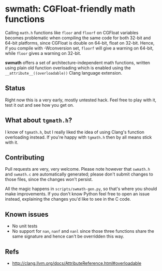 # swmath: CGFloat-friendly math functions

Calling `math.h` functions like `floor` and `floorf` on CGFloat variables becomes problematic when compiling the same code for both 32-bit and  64-bit platforms, since CGFloat is double on 64-bit, float on 32-bit.  Hence, if you compile with -Wconversion set, `floorf` will give a warning  on 64-bit, while `floor` gives a warning on 32-bit.

**swmath** offers a set of architecture-independent math functions, written using plain old function overloading which is enabled using the `__attribute__((overloadable))` Clang language extension.

## Status

Right now this is a very early, mostly untested hack. Feel free to play with it, test it out and see how you get on. 

## What about `tgmath.h`?

I know of `tgmath.h`, but I really liked the idea of using Clang's function overloading instead. If you're happy with `tgmath.h` then by all means stick with it.

## Contributing

Pull requests are very, very welcome. Please note however that `swmath.h` and `swmath.c` are automatically generated; please don't submit changes to those files, since the changes won't persist.

All the magic happens in `scripts/swmath-gen.py`, so that's where you should make improvements. If you don't know Python feel free to open an issue instead, explaining the changes you'd like to see in the C code.

## Known issues

* No unit tests
* No support for `nan`, `nanf` and `nanl` since those three functions share the same signature and hence can't be overridden this way.

## Refs
 
* http://clang.llvm.org/docs/AttributeReference.html#overloadable
